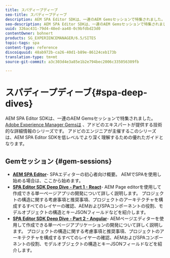 ```yaml
---
title: スパディープディーブ
seo-title: スパディープディーブ
description: AEM SPA Editor SDKは、一連のAEM Gemsセッションで特集されました。 アドビのエンジニアが主催するこのシリーズは、アドビのエンジニアが主催するAEM SPA Editor SDKを低レベルでより深く理解するための優れたガイドとなります。
seo-description: AEM SPA Editor SDKは、一連のAEM Gemsセッションで特集されました。 アドビのエンジニアが主催するこのシリーズは、アドビのエンジニアが主催するAEM SPA Editor SDKを低レベルでより深く理解するための優れたガイドとなります。
uuid: 326ac431-79d4-48ed-aa48-0c9bfdbd23d0
contentOwner: bohnert
products: SG_EXPERIENCEMANAGER/6.5/SITES
topic-tags: spa
content-type: reference
discoiquuid: 48ab972b-ca26-40d1-b89e-86124ceb173b
translation-type: tm+mt
source-git-commit: a3c303d4e3a85e1b2e794bec2006c335056309fb

---
```



# スパディープディーブ{#spa-deep-dives}

AEM SPA Editor SDKは、一連のAEM Gemsセッションで特集されました。 [Adobe Experience Manager Gemsは](https://helpx.adobe.com/experience-manager/kt/eseminars/gems/aem-index.html) 、アドビのエキスパートが提供する技術的な詳細情報のシリーズです。 アドビのエンジニアが主催するこのシリーズは、AEM SPA Editor SDKを低レベルでより深く理解するための優れたガイドとなります。

## Gemセッション {#gem-sessions}

* **[AEM SPA Editor](https://helpx.adobe.com/experience-manager/kt/eseminars/gems/aem-spa-editor.html)[](https://helpx.adobe.com/experience-manager/kt/eseminars/gems/aem-spa-editor.html)**- SPAエディターの初心者向け概要。 AEMでSPAを使用し始める場合は、ここから始めます。
* **[SPA Editor SDK Deep Dive - Part 1 - React](https://helpx.adobe.com/experience-manager/kt/eseminars/gems/SPA-Editor-SDK-Deep-Dive-React.html)**- AEM Page editorを使用して作成できる単一ページアプリの開発について詳しく説明します。 プロジェクトの構造に関する考慮事項と推奨事項、プロジェクトのアーキテクチャを構成するすべてのレイヤーの確認、AEMおよびSPAコンポーネントの役割、モデルオブジェクトの構造とキーJSONフィールドなどを紹介します。
* **[SPA Editor SDK Deep Dive - Part 2 - Angular](https://helpx.adobe.com/experience-manager/kt/eseminars/gems/SPA-Editor-SDK-Deep-Dive-Angular.html)**- AEMページエディターを使用して作成できる単一ページアプリケーションの開発について詳しく説明します。 プロジェクトの構造に関する考慮事項と推奨事項、プロジェクトのアーキテクチャを構成するすべてのレイヤーの確認、AEMおよびSPAコンポーネントの役割、モデルオブジェクトの構造とキーJSONフィールドなどを紹介します。

